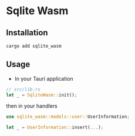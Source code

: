 # Sqlite Wasm

## Installation

```sh
cargo add sqlite_wasm
```

## Usage

- In your Tauri application

```rust
// src/lib.rs
let _ = SqliteWasm::init();
```

then in your handlers

```rust
use sqlite_wasm::models::user::UserInformation;

let _ = UserInformation::insert(...);
```
